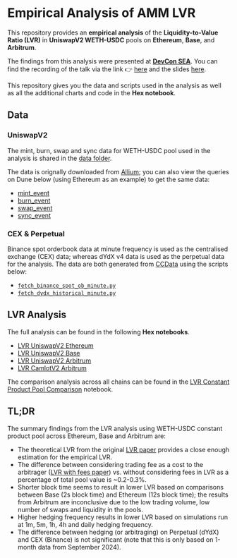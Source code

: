 # Empirical Analysis of AMM LVR

This repository provides an **empirical analysis** of the **Liquidity-to-Value Ratio (LVR)** in **UniswapV2 WETH-USDC** pools on **Ethereum**, **Base**, and **Arbitrum**.

The findings from this analysis were presented at [**DevCon SEA**](https://app.devcon.org/schedule/T8BXK3). You can find the recording of the talk via the link 👉 [here](https://www.youtube.com/watch?v=ArILIuH7G2U) and the slides [here](https://devcon.fileverse.io/devcon7/portal/files/view/0x8cf11a0b9a79487b15281ac81b8234c2).

This repository gives you the data and scripts used in the analysis as well as all the additional charts and code in the **Hex notebook**.

## Data
### UniswapV2
The mint, burn, swap and sync data for WETH-USDC pool used in the analysis is shared in the [data folder](https://github.com/elenahoo/empirical_lvr_analysis/tree/main/data). 

The data is orignally downloaded from [Allium](https://app.allium.so/); you can also view the queries on Dune below (using Ethereum as an example) to get the same data:
- [mint_event](https://dune.com/queries/4083011)
- [burn_event](https://dune.com/queries/4083070)
- [swap_event](https://dune.com/queries/4083096)
- [sync_event](https://dune.com/queries/4079996)

### CEX & Perpetual 
Binance spot orderbook data at minute frequency is used as the centralised exchange (CEX) data; whereas dYdX v4 data is used as the perpetual data for the analysis. The data are both generated from [CCData](https://data-api.cryptocompare.com/) using the scripts below:
- [`fetch_binance_spot_ob_minute.py`](https://github.com/elenahoo/empirical_lvr_analysis/blob/main/fetch_binance_spot_ob_minute.py)
- [`fetch_dydx_historical_minute.py`](https://github.com/elenahoo/empirical_lvr_analysis/blob/main/fetch_dydx_historical_minute.py)

## LVR Analysis
The full analysis can be found in the following **Hex notebooks**.
- [LVR UniswapV2 Ethereum](https://app.hex.tech/9eb1e790-53f7-4c16-be76-4a22c1aa7d17/hex/d370df01-eb31-4767-986a-fb574d7bef2b/draft/logic?rhid=d370df01-eb31-4767-986a-fb574d7bef2b&view=app)
- [LVR UniswapV2 Base](https://app.hex.tech/9eb1e790-53f7-4c16-be76-4a22c1aa7d17/hex/a01898e6-3eeb-4bb6-a06d-1988e2ab3dde/draft/logic?rhid=a01898e6-3eeb-4bb6-a06d-1988e2ab3dde&view=app)
- [LVR UniswapV2 Arbitrum](https://app.hex.tech/9eb1e790-53f7-4c16-be76-4a22c1aa7d17/app/a31b9eb8-ea6d-4bb5-80b6-3c6bd8a749bc/latest)
- [LVR CamlotV2 Arbitrum](https://app.hex.tech/9eb1e790-53f7-4c16-be76-4a22c1aa7d17/app/0e62c9d8-06e0-417e-a2fd-52d43be5c894/latest)

The comparison analysis across all chains can be found in the [LVR Constant Product Pool Comparison](https://app.hex.tech/9eb1e790-53f7-4c16-be76-4a22c1aa7d17/app/f3d37623-4fdd-443f-a6a7-f65fa5ce647a/latest) notebook.

## TL;DR
The summary findings from the LVR analysis using WETH-USDC constant product pool across Ethereum, Base and Arbitrum are:
- The theoretical LVR from the original [LVR paper](https://arxiv.org/abs/2208.06046) provides a close enough estimation for the empirical LVR.
- The difference between considering trading fee as a cost to the arbitrager ([LVR with fees paper](https://arxiv.org/pdf/2305.14604)) vs. without considering fees in LVR as a percentage of total pool value is ~0.2-0.3%. 
- Shorter block time seems to result in lower LVR based on comparisons between Base (2s block time) and Ethereum (12s block time); the results from Arbitrum are inconclusive due to the low trading volume, low  number of swaps and liquidity in the pools.
- Higher hedging frequency results in lower LVR based on simulations run at 1m, 5m, 1h, 4h and daily hedging frequency.
- The difference between hedging (or arbitraging) on Perpetual (dYdX) and CEX (Binance) is not significant (note that this is only based on 1-month data from September 2024).
